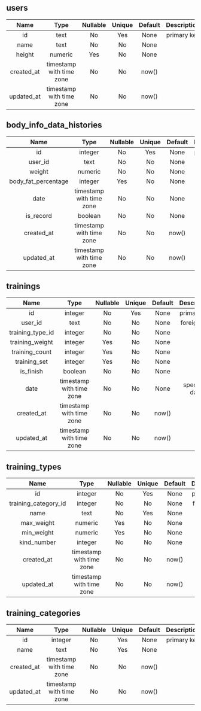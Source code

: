 ## users

|    Name    |           Type           | Nullable | Unique | Default | Description |
| :--------: | :----------------------: | :------: | :----: | :-----: | :---------: |
|     id     |           text           |    No    |  Yes   |  None   | primary key |
|    name    |           text           |    No    |   No   |  None   |             |
|   height   |         numeric          |   Yes    |   No   |  None   |             |
| created_at | timestamp with time zone |    No    |   No   |  now()  |             |
| updated_at | timestamp with time zone |    No    |   No   |  now()  |             |

## body_info_data_histories

|        Name         |           Type           | Nullable | Unique | Default |  Description   |
| :-----------------: | :----------------------: | :------: | :----: | :-----: | :------------: |
|         id          |         integer          |    No    |  Yes   |  None   |  primary key   |
|       user_id       |           text           |    No    |   No   |  None   |  foreign key   |
|       weight        |         numeric          |    No    |   No   |  None   |                |
| body_fat_percentage |         integer          |   Yes    |   No   |  None   |                |
|        date         | timestamp with time zone |    No    |   No   |  None   | specified date |
|      is_record      |         boolean          |    No    |   No   |  None   |  record flag   |
|     created_at      | timestamp with time zone |    No    |   No   |  now()  |                |
|     updated_at      | timestamp with time zone |    No    |   No   |  now()  |                |

## trainings

|       Name       |           Type           | Nullable | Unique | Default |  Description   |
| :--------------: | :----------------------: | :------: | :----: | :-----: | :------------: |
|        id        |         integer          |    No    |  Yes   |  None   |  primary key   |
|     user_id      |           text           |    No    |   No   |  None   |  foreign key   |
| training_type_id |         integer          |    No    |   No   |  None   |                |
| training_weight  |         integer          |   Yes    |   No   |  None   |                |
|  training_count  |         integer          |   Yes    |   No   |  None   |                |
|   training_set   |         integer          |   Yes    |   No   |  None   |                |
|    is_finish     |         boolean          |    No    |   No   |  None   |                |
|       date       | timestamp with time zone |    No    |   No   |  None   | specified date |
|    created_at    | timestamp with time zone |    No    |   No   |  now()  |                |
|    updated_at    | timestamp with time zone |    No    |   No   |  now()  |                |

## training_types

|         Name         |           Type           | Nullable | Unique | Default |                                          Description                                           |
| :------------------: | :----------------------: | :------: | :----: | :-----: | :--------------------------------------------------------------------------------------------: |
|          id          |         integer          |    No    |  Yes   |  None   |                                          primary key                                           |
| training_category_id |         integer          |    No    |   No   |  None   |                                          foreign key                                           |
|         name         |           text           |    No    |  Yes   |  None   |                                                                                                |
|      max_weight      |         numeric          |   Yes    |   No   |  None   |                                                                                                |
|      min_weight      |         numeric          |   Yes    |   No   |  None   |                                                                                                |
|     kind_number      |         integer          |    No    |   No   |  None   | [※ enum](https://github.com/ryosuke1256/Torerogu/blob/feature/doc/src/enums/training_types.ts) |
|      created_at      | timestamp with time zone |    No    |   No   |  now()  |                                                                                                |
|      updated_at      | timestamp with time zone |    No    |   No   |  now()  |                                                                                                |

## training_categories

|    Name    |           Type           | Nullable | Unique | Default | Description |
| :--------: | :----------------------: | :------: | :----: | :-----: | :---------: |
|     id     |         integer          |    No    |  Yes   |  None   | primary key |
|    name    |           text           |    No    |  Yes   |  None   |             |
| created_at | timestamp with time zone |    No    |   No   |  now()  |             |
| updated_at | timestamp with time zone |    No    |   No   |  now()  |             |
